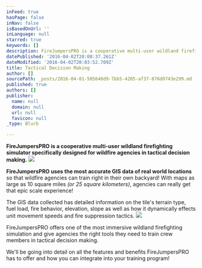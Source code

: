 ```yaml
---
inFeed: true
hasPage: false
inNav: false
isBasedOnUrl: ''
inLanguage: null
starred: true
keywords: []
description: FireJumpersPRO is a cooperative multi-user wildland firefighting simulator specifically designed for wildfire agencies in tactical decision making.
datePublished: '2016-04-02T20:08:37.261Z'
dateModified: '2016-04-02T20:03:52.709Z'
title: Tactical Decision Making
author: []
sourcePath: _posts/2016-04-01-505640d9-7bb5-4205-af37-876d0743e299.md
published: true
authors: []
publisher:
  name: null
  domain: null
  url: null
  favicon: null
_type: Blurb

---
```

**FireJumpersPRO is a cooperative multi-user wildland firefighting simulator specifically designed for wildfire agencies in tactical decision making.**
![](https://the-grid-user-content.s3-us-west-2.amazonaws.com/1fca7a46-a998-4102-8101-0eef91cf0980.png)

**FireJumpersPRO uses the most accurate GIS data of real world locations** so that wildfire agencies can train right in their own backyard! With maps as large as 10 square miles _(or 25 square kilometers)_, agencies can really get that epic scale experience! 

The GIS data collected has detailed information on the tile's terrain type, fuel load, fire behavior, elevation, slope as well as how it dynamically effects unit movement speeds and fire suppression tactics.
![](https://s3-us-west-2.amazonaws.com/the-grid-img/p/a2a575edd522580790bda4c8ce8062b92b565d7c.png)

FireJumpersPRO offers one of the most immersive wildland firefighting simulation and give agencies the right tools they need to train crew members in tactical decision making.

We'll be going into detail on all the features and benefits FireJumpersPRO has to offer and how you can integrate into your training program!